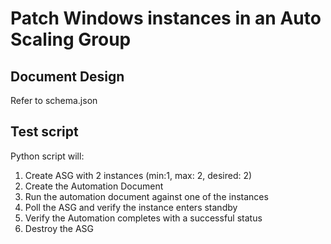 # Patch Windows instances in an Auto Scaling Group

## Document Design

Refer to schema.json

## Test script

Python script will:
  1. Create ASG with 2 instances (min:1, max: 2, desired: 2)
  2. Create the Automation Document
  3. Run the automation document against one of the instances
  4. Poll the ASG and verify the instance enters standby
  5. Verify the Automation completes with a successful status
  6. Destroy the ASG
